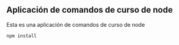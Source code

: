 ## Aplicación de comandos de curso de node

Esta es una aplicación de comandos de curso de node

```
npm install

```